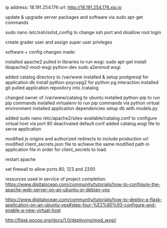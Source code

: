 ip address: 18.191.254.176
url: http://18.191.254.176.xip.io

update & upgrade server packages and software via sudo apt-get commands

sudo nano /etc/ssh/sshd_config to change ssh port and disallow root login

create grader user and assign super user privleges

software + config changes made:

installed apache2
pulled in libraries to run wsgi:
sudo apt-get install libapache2-mod-wsgi python-dev
sudo a2enmod wsgi

added catalog directory to /var/www
installed & setup postgresql for application db
install python-psycopg2 for python pg interaction
installed git
pulled application repository into /catalog

changed owner of /var/www/catalog to ubuntu
installed python-pip to run pip commands
installed virtualenv to run pip commands via python virtual environment
installed application dependencies
setup db with models.py

added sudo nano /etc/apache2/sites-available/catalog.conf to configure virtual host via port 80
deactivated default.conf
added catalog.wsgi file to serve application

modified js origins and authorized redirects to include production url
modified client_secrets.json file to achieve the same
modified path in application file in order for client_secrets to load.

restart apache

set firewall to allow ports 80, 123 and 2200

resources used in service of project completion:
https://www.digitalocean.com/community/tutorials/how-to-configure-the-apache-web-server-on-an-ubuntu-or-debian-vps

https://www.digitalocean.com/community/tutorials/how-to-deploy-a-flask-application-on-an-ubuntu-vps#step-four-%E2%80%93-configure-and-enable-a-new-virtual-host

http://flask.pocoo.org/docs/1.0/deploying/mod_wsgi/
